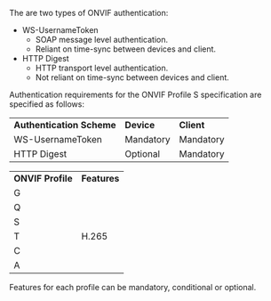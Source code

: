 The are two types of ONVIF authentication:

* WS-UsernameToken
    * SOAP message level authentication.
    * Reliant on time-sync between devices and client.
* HTTP Digest
    * HTTP transport level authentication.
    * Not reliant on time-sync between devices and client.

Authentication requirements for the ONVIF Profile S specification are specified as follows:


<table>
  <tr>
   <td><strong>Authentication Scheme</strong>
   </td>
   <td><strong>Device</strong>
   </td>
   <td><strong>Client</strong>
   </td>
  </tr>
  <tr>
   <td>WS-UsernameToken
   </td>
   <td>Mandatory
   </td>
   <td>Mandatory
   </td>
  </tr>
  <tr>
   <td>HTTP Digest
   </td>
   <td>Optional
   </td>
   <td>Mandatory
   </td>
  </tr>
</table>



<table>
  <tr>
   <td><strong>ONVIF Profile</strong>
   </td>
   <td><strong>Features</strong>
   </td>
  </tr>
  <tr>
   <td>G
   </td>
   <td>
   </td>
  </tr>
  <tr>
   <td>Q
   </td>
   <td>
   </td>
  </tr>
  <tr>
   <td>S
   </td>
   <td>
   </td>
  </tr>
  <tr>
   <td>T
   </td>
   <td>H.265
   </td>
  </tr>
  <tr>
   <td>C
   </td>
   <td>
   </td>
  </tr>
  <tr>
   <td>A
   </td>
   <td>
   </td>
  </tr>
</table>


Features for each profile can be mandatory, conditional or optional.
